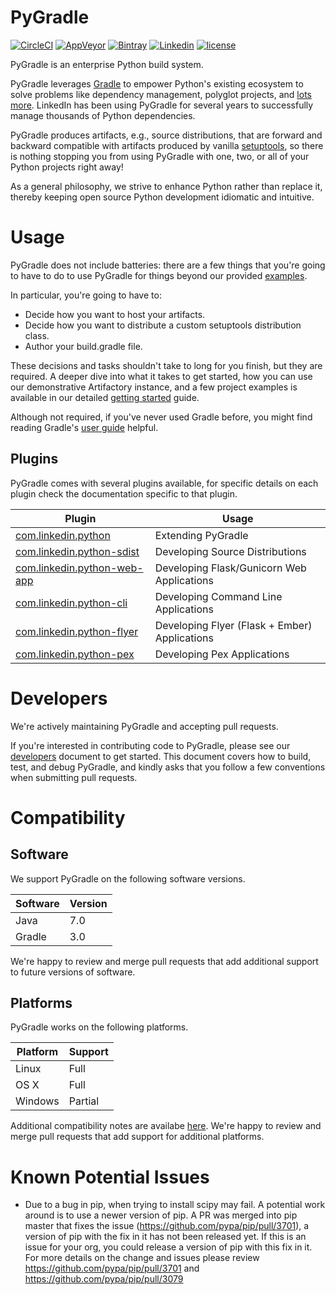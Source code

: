 # PyGradle

[![CircleCI](https://img.shields.io/circleci/project/github/linkedin/pygradle.svg?style=flat-square)](https://circleci.com/gh/linkedin/pygradle)
[![AppVeyor](https://img.shields.io/appveyor/ci/ethankhall/pygradle.svg?style=flat-square)](https://ci.appveyor.com/project/ethankhall/pygradle)
[![Bintray](https://img.shields.io/bintray/v/linkedin/maven/pygradle-plugin.svg?style=flat-square)](https://bintray.com/linkedin/maven/pygradle-plugin)
[![Linkedin](https://img.shields.io/badge/opensource-linkedin-blue.svg?style=flat-square)](https://engineering.linkedin.com/)
[![license](https://img.shields.io/github/license/linkedin/pygradle.svg?style=flat-square)](LICENSE)

PyGradle is an enterprise Python build system.

PyGradle leverages [Gradle](https://gradle.org/) to empower Python's existing
ecosystem to solve problems like dependency management, polyglot projects, and
[lots more](https://engineering.linkedin.com/blog/2016/08/introducing--py-gradle--an-open-source-python-plugin-for-gradle).
LinkedIn has been using PyGradle for several years to successfully manage
thousands of Python dependencies.

PyGradle produces artifacts, e.g., source distributions, that are forward and
backward compatible with artifacts produced by vanilla
[setuptools](https://setuptools.readthedocs.io/en/latest/), so there is nothing
stopping you from using PyGradle with one, two, or all of your Python projects
right away!

As a general philosophy, we strive to enhance Python rather than replace it,
thereby keeping open source Python development idiomatic and intuitive.

# Usage

PyGradle does not include batteries: there are a few things that you're going
to have to do to use PyGradle for things beyond our provided [examples](examples).

In particular, you're going to have to:

- Decide how you want to host your artifacts.
- Decide how you want to distribute a custom setuptools distribution class.
- Author your build.gradle file.

These decisions and tasks shouldn't take to long for you finish, but they are
required. A deeper dive into what it takes to get started, how you can use our
demonstrative Artifactory instance, and a few project examples is available in
our detailed [getting started](docs/getting-started.md) guide.

Although not required, if you've never used Gradle before, you might
find reading Gradle's [user guide](https://docs.gradle.org/3.3/userguide/userguide.html)
helpful.

## Plugins

PyGradle comes with several plugins available, for specific details on each
plugin check the documentation specific to that plugin.

| Plugin                                                        | Usage                                         |
|---------------------------------------------------------------|-----------------------------------------------|
| [com.linkedin.python](docs/plugins/python.md)                 | Extending PyGradle                            |
| [com.linkedin.python-sdist](docs/plugins/python-sdist.md)     | Developing Source Distributions               |
| [com.linkedin.python-web-app](docs/plugins/python-web-app.md) | Developing Flask/Gunicorn Web Applications    |
| [com.linkedin.python-cli](docs/plugins/python-cli.md)         | Developing Command Line Applications          |
| [com.linkedin.python-flyer](docs/plugins/python-flyer.md)     | Developing Flyer (Flask + Ember) Applications |
| [com.linkedin.python-pex](docs/plugins/python-pex.md)         | Developing Pex Applications                   |

# Developers

We're actively maintaining PyGradle and accepting pull requests.

If you're interested in contributing code to PyGradle, please see our
[developers](docs/developers.md) document to get started. This document covers
how to build, test, and debug PyGradle, and kindly asks that you follow a few
conventions when submitting pull requests.

# Compatibility

## Software

We support PyGradle on the following software versions.

| Software | Version |
|----------|---------|
| Java     | 7.0     |
| Gradle   | 3.0     |

We're happy to review and merge pull requests that add additional support to
future versions of software.

## Platforms

PyGradle works on the following platforms.

| Platform  | Support    |
|-----------|------------|
| Linux     | Full       |
| OS X      | Full       |
| Windows   | Partial    |

Additional compatibility notes are availabe [here](docs/compatibility.md).
We're happy to review and merge pull requests that add support for additional
platforms.

# Known Potential Issues

- Due to a bug in pip, when trying to install scipy may fail. A potential work
around is to use a newer version of pip. A PR was merged into pip master that
fixes the issue (https://github.com/pypa/pip/pull/3701), a version of pip with
the fix in it has not been released yet. If this is an issue for your org, you
could release a version of pip with this fix in it. For more details on the
change and issues please review https://github.com/pypa/pip/pull/3701 and
https://github.com/pypa/pip/pull/3079
